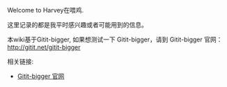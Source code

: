 Welcome to Harvey在喂鸡.

这里记录的都是我平时感兴趣或者可能用到的信息。

本wiki基于Gitit-bigger, 如果想测试一下 Gitit-bigger，请到 Gitit-bigger 官网：http://gitit.net/gitit-bigger

相关链接:

* [Gitit-bigger 官网](http://gitit.net/gitit-bigger)